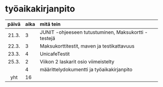 # työaikakirjanpito

| päivä | aika | mitä tein  |
| :----:|:-----| :-----|
| 21.3. | 3    | JUNIT -ohjeeseen tutustuminen, Maksukortti -testejä |
| 22.3. | 3    | Maksukorttitestit, maven ja testikattavuus |
| 23.3. | 4    | UnicafeTestit |
| 25.3. | 2    | Viikon 2 laskarit osio viimeistelty |
|       | 4    | määrittelydokumentti ja työaikakirjanpito |
| yht   | 16   | | 
